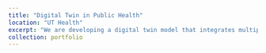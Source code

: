 ```yaml
---
title: "Digital Twin in Public Health"
location: "UT Health"
excerpt: "We are developing a digital twin model that integrates multiple data sources to enhance public health decision-making in Texas. This tool will be applied to the long-term study of respiratory diseases, sexually transmitted diseases, vector-borne diseases, opioid transmission, and chronic diseases.<br/><img src='https://raw.githubusercontent.com/bikaiming93/bikaiming93.github.io/master/images/Project1.png?raw=true' alt='Digital Twin Project Image'>"
collection: portfolio
---
```

